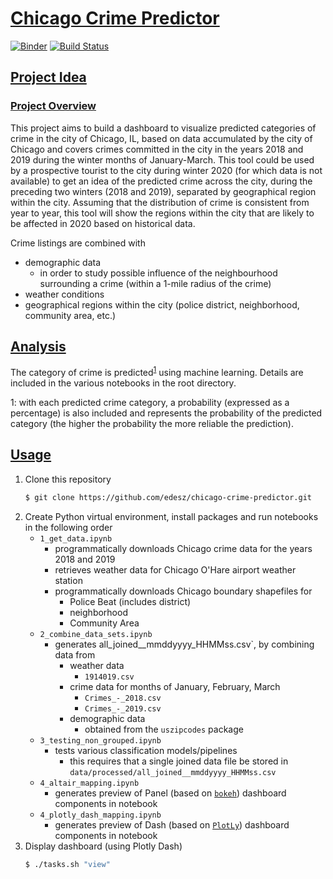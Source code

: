 # [Chicago Crime Predictor](#chicago-crime-predictor)

[![Binder](https://mybinder.org/badge_logo.svg)](https://mybinder.org/v2/gh/edesz/chicago-crime-predictor/master) [![Build Status](https://dev.azure.com/elsdes3/elsdes3/_apis/build/status/edesz.chicago-crime-predictor?branchName=master)](https://dev.azure.com/elsdes3/elsdes3/_build/latest?definitionId=13&branchName=master)

## [Project Idea](#project-idea)

### [Project Overview](#project-overview)
This project aims to build a dashboard to visualize predicted categories of crime in the city of Chicago, IL, based on data accumulated by the city of Chicago and covers crimes committed in the city in the years 2018 and 2019 during the winter months of January-March. This tool could be used by a prospective tourist to the city during winter 2020 (for which data is not available) to get an idea of the predicted crime across the city, during the preceding two winters (2018 and 2019), separated by geographical region within the city. Assuming that the distribution of crime is consistent from year to year, this tool will show the regions within the city that are likely to be affected in 2020 based on historical data.

Crime listings are combined with
- demographic data
  - in order to study possible influence of the neighbourhood surrounding a crime (within a 1-mile radius of the crime)
- weather conditions
- geographical regions within the city (police district, neighborhood, community area, etc.)

## [Analysis](#anlysis)
The category of crime is predicted<sup>[1](#myfootnote1)</sup> using machine learning. Details are included in the various notebooks in the root directory.

<a name="myfootnote1">1</a>: with each predicted crime category, a probability (expressed as a percentage) is also included and represents the probability of the predicted category (the higher the probability the more reliable the prediction).

## [Usage](#usage)
1. Clone this repository
   ```bash
   $ git clone https://github.com/edesz/chicago-crime-predictor.git
   ```
2. Create Python virtual environment, install packages and run notebooks in the following order
   - `1_get_data.ipynb`
     - programmatically downloads Chicago crime data for the years 2018 and 2019
     - retrieves weather data for Chicago O'Hare airport weather station
     - programmatically downloads Chicago boundary shapefiles for
       - Police Beat (includes district)
       - neighborhood
       - Community Area
   - `2_combine_data_sets.ipynb`
     - generates all_joined__mmddyyyy_HHMMss.csv`, by combining data from
       - weather data
         - `1914019.csv`
       - crime data for months of January, February, March
         - `Crimes_-_2018.csv`
         - `Crimes_-_2019.csv`
       - demographic data
         - obtained from the `uszipcodes` package
   - `3_testing_non_grouped.ipynb`
     - tests various classification models/pipelines
       - this requires that a single joined data file be stored in `data/processed/all_joined__mmddyyyy_HHMMss.csv`
   - `4_altair_mapping.ipynb`
     - generates preview of Panel (based on [`bokeh`](https://pypi.org/project/bokeh/)) dashboard components in notebook
   - `4_plotly_dash_mapping.ipynb`
     - generates preview of Dash (based on [`PlotLy`](https://plot.ly/)) dashboard components in notebook
4. Display dashboard (using Plotly Dash)
   ```bash
   $ ./tasks.sh "view"
   ```
